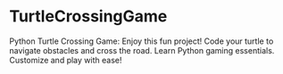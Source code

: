 # TurtleCrossingGame
Python Turtle Crossing Game: Enjoy this fun project! Code your turtle to navigate obstacles and cross the road. Learn Python gaming essentials. Customize and play with ease!
